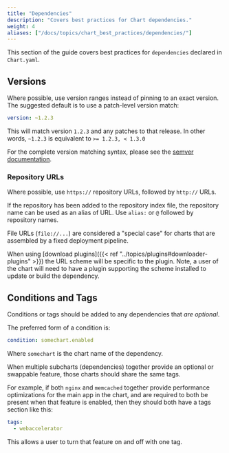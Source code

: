 ```yaml
---
title: "Dependencies"
description: "Covers best practices for Chart dependencies."
weight: 4
aliases: ["/docs/topics/chart_best_practices/dependencies/"]
---
```


This section of the guide covers best practices for `dependencies` declared in
`Chart.yaml`.

## Versions

Where possible, use version ranges instead of pinning to an exact version. The
suggested default is to use a patch-level version match:

```yaml
version: ~1.2.3
```

This will match version `1.2.3` and any patches to that release.  In other
words, `~1.2.3` is equivalent to `>= 1.2.3, < 1.3.0`

For the complete version matching syntax, please see the [semver
documentation](https://github.com/Masterminds/semver#checking-version-constraints).

### Repository URLs

Where possible, use `https://` repository URLs, followed by `http://` URLs.

If the repository has been added to the repository index file, the repository
name can be used as an alias of URL. Use `alias:` or `@` followed by repository
names.

File URLs (`file://...`) are considered a "special case" for charts that are
assembled by a fixed deployment pipeline.

When using [download plugins]({{< ref "../topics/plugins#downloader-plugins" >}})
the URL scheme will be specific to the plugin. Note, a user of the chart will
need to have a plugin supporting the scheme installed to update or build the
dependency.

## Conditions and Tags

Conditions or tags should be added to any dependencies that _are optional_.

The preferred form of a condition is:

```yaml
condition: somechart.enabled
```

Where `somechart` is the chart name of the dependency.

When multiple subcharts (dependencies) together provide an optional or swappable
feature, those charts should share the same tags.

For example, if both `nginx` and `memcached` together provide performance
optimizations for the main app in the chart, and are required to both be present
when that feature is enabled, then they should both have a tags section like
this:

```yaml
tags:
  - webaccelerator
```

This allows a user to turn that feature on and off with one tag.
